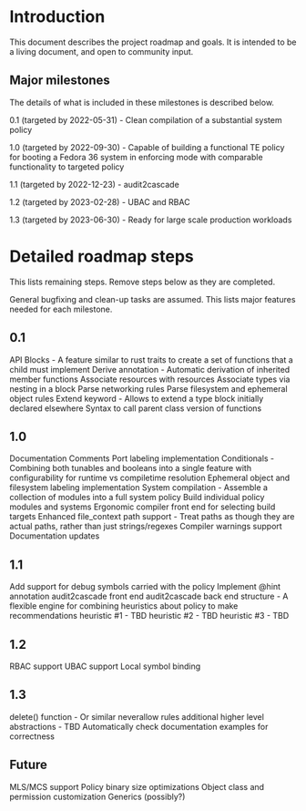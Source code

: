# Introduction
This document describes the project roadmap and goals.  It is intended to be a living document, and open to community input.

## Major milestones
The details of what is included in these milestones is described below.

0.1 (targeted by 2022-05-31) - Clean compilation of a substantial system policy

1.0 (targeted by 2022-09-30) - Capable of building a functional TE policy for booting a Fedora 36 system in enforcing mode with comparable functionality to targeted policy

1.1 (targeted by 2022-12-23) - audit2cascade

1.2 (targeted by 2023-02-28) - UBAC and RBAC

1.3 (targeted by 2023-06-30) - Ready for large scale production workloads

# Detailed roadmap steps
This lists remaining steps.  Remove steps below as they are completed.

General bugfixing and clean-up tasks are assumed.  This lists major features needed for each milestone.

## 0.1
API Blocks - A feature similar to rust traits to create a set of functions that a child must implement
Derive annotation - Automatic derivation of inherited member functions
Associate resources with resources
Associate types via nesting in a block
Parse networking rules
Parse filesystem and ephemeral object rules
Extend keyword - Allows to extend a type block initially declared elsewhere
Syntax to call parent class version of functions

## 1.0
Documentation Comments
Port labeling implementation
Conditionals - Combining both tunables and booleans into a single feature with configurability for runtime vs compiletime resolution
Ephemeral object and filesystem labeling implementation
System compilation - Assemble a collection of modules into a full system policy
Build individual policy modules and systems
Ergonomic compiler front end for selecting build targets
Enhanced file_context path support - Treat paths as though they are actual paths, rather than just strings/regexes
Compiler warnings support
Documentation updates

## 1.1
Add support for debug symbols carried with the policy
Implement @hint annotation
audit2cascade front end
audit2cascade back end structure - A flexible engine for combining heuristics about policy to make recommendations
heuristic #1 - TBD
heuristic #2 - TBD
heuristic #3 - TBD

## 1.2
RBAC support
UBAC support
Local symbol binding

## 1.3
delete() function - Or similar
neverallow rules
additional higher level abstractions - TBD
Automatically check documentation examples for correctness

## Future
MLS/MCS support
Policy binary size optimizations
Object class and permission customization
Generics (possibly?)
